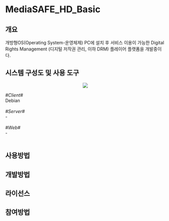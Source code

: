 # MediaSAFE_HD_Basic

## 개요
개방형OS(Operating System-운영체제) PC에 설치 후 서비스 이용이 가능한 Digital Rights Management (디지털 저작권 관리, 이하 DRM) 플레이어 플랫폼을 개발중이다.

## 시스템 구성도 및 사용 도구
<div width="100%" style="text-align:center;">
  <img src="https://user-images.githubusercontent.com/46548273/83016392-d50c2600-a05c-11ea-9cc9-94e17101590c.png">  
</div>

*&#35;Client&#35;*<br>Debian <br><br>
*&#35;Server&#35;*<br>- <br><br>
*&#35;Web&#35;*<br>- <br><br>

## 사용방법

## 개발방법

## 라이선스

## 참여방법
